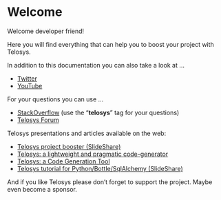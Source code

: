 # Welcome

Welcome developer friend! 

Here you will find everything that can help you to boost your project with Telosys.

In addition to this documentation you can also take a look at ...

* [Twitter](https://twitter.com/telosys) 
* [YouTube](https://www.youtube.com/channel/UCX5-ypQygEHMCGXVTTbhfNQ) 

For your questions you can use …

* [StackOverflow](https://stackoverflow.com/) \(use the “**telosys**” tag for your questions\) 
* [Telosys Forum](https://muut.com/telosystools)  

Telosys presentations and articles available on the web:

* [Telosys project booster \(SlideShare\)](https://fr.slideshare.net/lguerin/telosys-project-booster-paris-open-source-summit-2019)
* [Telosys: a lightweight and pragmatic code-generator](https://modeling-languages.com/telosys-tools-the-concept-of-lightweight-model-for-code-generation/)
* [Telosys: a Code Generation Tool](https://tomassetti.me/telosys-code-generation-tool/)
* [Telosys tutorial for Python/Bottle/SqlAlchemy \(SlideShare\)](https://fr.slideshare.net/lguerin/telosys-tutorial-code-generation-for-a-python-web-application-based-on-bottle-and-sqlalchemy)

And if you like Telosys please don’t forget to support the project. Maybe even become a sponsor.

